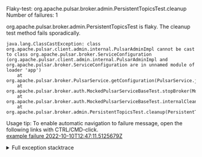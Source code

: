         
Flaky-test: org.apache.pulsar.broker.admin.PersistentTopicsTest.cleanup
Number of failures: 1

org.apache.pulsar.broker.admin.PersistentTopicsTest is flaky. The cleanup test method fails sporadically.

```
java.lang.ClassCastException: class org.apache.pulsar.client.admin.internal.PulsarAdminImpl cannot be cast to class org.apache.pulsar.broker.ServiceConfiguration (org.apache.pulsar.client.admin.internal.PulsarAdminImpl and org.apache.pulsar.broker.ServiceConfiguration are in unnamed module of loader 'app')
	at org.apache.pulsar.broker.PulsarService.getConfiguration(PulsarService.java:640)
	at org.apache.pulsar.broker.auth.MockedPulsarServiceBaseTest.stopBroker(MockedPulsarServiceBaseTest.java:311)
	at org.apache.pulsar.broker.auth.MockedPulsarServiceBaseTest.internalCleanup(MockedPulsarServiceBaseTest.java:250)
	at org.apache.pulsar.broker.admin.PersistentTopicsTest.cleanup(PersistentTopicsTest.java:166)
```

Usage tip: To enable automatic navigation to failure message, open the following links with CTRL/CMD-click.  
[example failure 2022-10-10T12:47:11.5125679Z](https://github.com/apache/pulsar/actions/runs/3219150517/jobs/5264205064#step:8:1632)  


<details>
<summary>Full exception stacktrace</summary>
<code><pre>
java.lang.ClassCastException: class org.apache.pulsar.client.admin.internal.PulsarAdminImpl cannot be cast to class org.apache.pulsar.broker.ServiceConfiguration (org.apache.pulsar.client.admin.internal.PulsarAdminImpl and org.apache.pulsar.broker.ServiceConfiguration are in unnamed module of loader 'app')
	at org.apache.pulsar.broker.PulsarService.getConfiguration(PulsarService.java:640)
	at org.apache.pulsar.broker.auth.MockedPulsarServiceBaseTest.stopBroker(MockedPulsarServiceBaseTest.java:311)
	at org.apache.pulsar.broker.auth.MockedPulsarServiceBaseTest.internalCleanup(MockedPulsarServiceBaseTest.java:250)
	at org.apache.pulsar.broker.admin.PersistentTopicsTest.cleanup(PersistentTopicsTest.java:166)
	at jdk.internal.reflect.GeneratedMethodAccessor976.invoke(Unknown Source)
	at java.base/jdk.internal.reflect.DelegatingMethodAccessorImpl.invoke(DelegatingMethodAccessorImpl.java:43)
	at java.base/java.lang.reflect.Method.invoke(Method.java:568)
	at org.testng.internal.MethodInvocationHelper.invokeMethod(MethodInvocationHelper.java:132)
	at org.testng.internal.MethodInvocationHelper.invokeMethodConsideringTimeout(MethodInvocationHelper.java:61)
	at org.testng.internal.ConfigInvoker.invokeConfigurationMethod(ConfigInvoker.java:366)
	at org.testng.internal.ConfigInvoker.invokeConfigurations(ConfigInvoker.java:320)
	at org.testng.internal.TestInvoker.runConfigMethods(TestInvoker.java:701)
	at org.testng.internal.TestInvoker.runAfterGroupsConfigurations(TestInvoker.java:677)
	at org.testng.internal.TestInvoker.invokeMethod(TestInvoker.java:661)
	at org.testng.internal.TestInvoker.invokeTestMethod(TestInvoker.java:174)
	at org.testng.internal.MethodRunner.runInSequence(MethodRunner.java:46)
	at org.testng.internal.TestInvoker$MethodInvocationAgent.invoke(TestInvoker.java:822)
	at org.testng.internal.TestInvoker.invokeTestMethods(TestInvoker.java:147)
	at org.testng.internal.TestMethodWorker.invokeTestMethods(TestMethodWorker.java:146)
	at org.testng.internal.TestMethodWorker.run(TestMethodWorker.java:128)
	at java.base/java.util.ArrayList.forEach(ArrayList.java:1511)
	at org.testng.TestRunner.privateRun(TestRunner.java:764)
	at org.testng.TestRunner.run(TestRunner.java:585)
	at org.testng.SuiteRunner.runTest(SuiteRunner.java:384)
	at org.testng.SuiteRunner.runSequentially(SuiteRunner.java:378)
	at org.testng.SuiteRunner.privateRun(SuiteRunner.java:337)
	at org.testng.SuiteRunner.run(SuiteRunner.java:286)
	at org.testng.SuiteRunnerWorker.runSuite(SuiteRunnerWorker.java:53)
	at org.testng.SuiteRunnerWorker.run(SuiteRunnerWorker.java:96)
	at org.testng.TestNG.runSuitesSequentially(TestNG.java:1218)
	at org.testng.TestNG.runSuitesLocally(TestNG.java:1140)
	at org.testng.TestNG.runSuites(TestNG.java:1069)
	at org.testng.TestNG.run(TestNG.java:1037)
	at org.apache.maven.surefire.testng.TestNGExecutor.run(TestNGExecutor.java:135)
	at org.apache.maven.surefire.testng.TestNGDirectoryTestSuite.executeSingleClass(TestNGDirectoryTestSuite.java:112)
	at org.apache.maven.surefire.testng.TestNGDirectoryTestSuite.executeLazy(TestNGDirectoryTestSuite.java:123)
	at org.apache.maven.surefire.testng.TestNGDirectoryTestSuite.execute(TestNGDirectoryTestSuite.java:90)
	at org.apache.maven.surefire.testng.TestNGProvider.invoke(TestNGProvider.java:146)
	at org.apache.maven.surefire.booter.ForkedBooter.invokeProviderInSameClassLoader(ForkedBooter.java:384)
	at org.apache.maven.surefire.booter.ForkedBooter.runSuitesInProcess(ForkedBooter.java:345)
	at org.apache.maven.surefire.booter.ForkedBooter.execute(ForkedBooter.java:126)
	at org.apache.maven.surefire.booter.ForkedBooter.main(ForkedBooter.java:418)

</pre></code>
</details>

